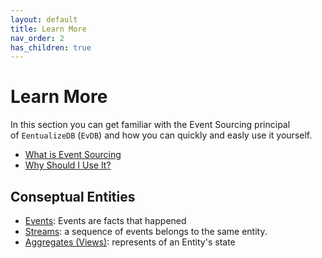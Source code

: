 ```yaml
---
layout: default
title: Learn More
nav_order: 2
has_children: true
---
```


# Learn More

In this section you can get familiar with the Event Sourcing principal  
of `EentualizeDB` (`EvDB`) and how you can quickly and easly use it yourself.

- [What is Event Sourcing](what_is_event_sourcing.md)
- [Why Should I Use It?](why-should-i-use-it.md)

## Conseptual Entities

- [Events](events.md): Events are facts that happened
- [Streams](streams.md): a sequence of events belongs to the same entity.
- [Aggregates (Views)](aggregates.md): represents of an Entity's state
